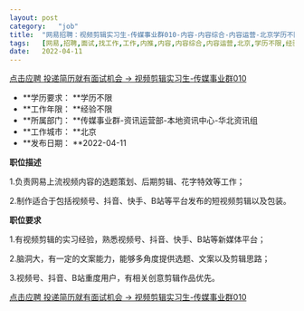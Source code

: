 ```yaml
---
layout:	post
category:	"job"
title:	"网易招聘：视频剪辑实习生-传媒事业群010-内容-内容综合-内容运营-北京学历不限经验不限"
tags:	[网易,招聘,面试,找工作,工作,内推,内容,内容综合,内容运营,北京,学历不限,经验不限]
date:	2022-04-11
---
```


[点击应聘 投递简历就有面试机会 ->  视频剪辑实习生-传媒事业群010](http://mobile.bole.netease.com/bole/boleDetail?id=39514&employeeId=346f03c3cda5f04c&key=all)



- **学历要求： **学历不限
- **工作年限： **经验不限
- **所属部门： **传媒事业群-资讯运营部-本地资讯中心-华北资讯组
- **工作城市： **北京
- **发布日期： **2022-04-11



**职位描述**

1.负责网易上流视频内容的选题策划、后期剪辑、花字特效等工作；

2.制作适合于包括视频号、抖音、快手、B站等平台发布的短视频剪辑以及包装。



**职位要求**

1.有视频剪辑的实习经验，熟悉视频号、抖音、快手、B站等新媒体平台；

2.脑洞大，有一定的文案能力，能够多角度提供选题、文案以及剪辑思路；

3.视频号、抖音、B站重度用户，有相关创意剪辑作品优先。





[点击应聘 投递简历就有面试机会 ->  视频剪辑实习生-传媒事业群010](http://mobile.bole.netease.com/bole/boleDetail?id=39514&employeeId=346f03c3cda5f04c&key=all)